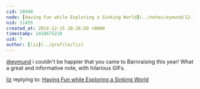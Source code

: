 ```yaml
---
cid: 10948
node: [Having Fun while Exploring a Sinking World](../notes/eymund/12-14-2014/having-fun-while-exploring-a-sinking-world)
nid: 11455
created_at: 2014-12-15 20:26:50 +0000
timestamp: 1418675210
uid: 7
author: [liz](../profile/liz)
---
```


[@eymund](/profile/eymund) i couldn't be happier that you came to Barnraising this year! What a great and informative note, with hilarious GIFs. 

[liz](../profile/liz) replying to: [Having Fun while Exploring a Sinking World](../notes/eymund/12-14-2014/having-fun-while-exploring-a-sinking-world)

